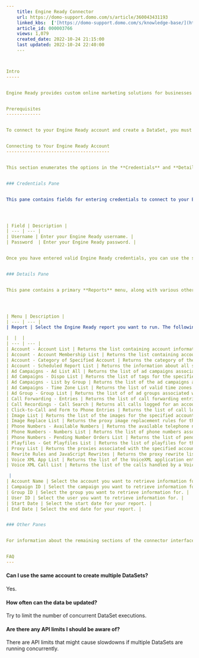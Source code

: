 ```yaml
---
    title: Engine Ready Connector
    url: https://domo-support.domo.com/s/article/360043431193
    linked_kbs:  ['[https://domo-support.domo.com/s/knowledge-base/](https://domo-support.domo.com/s/knowledge-base/)', '[https://domo-support.domo.com/s/](https://domo-support.domo.com/s/)', '[https://domo-support.domo.com/s/topic/0TO5w000000ZammGAC](https://domo-support.domo.com/s/topic/0TO5w000000ZammGAC)', '[https://domo-support.domo.com/s/topic/0TO5w000000ZanLGAS](https://domo-support.domo.com/s/topic/0TO5w000000ZanLGAS)', '[https://domo-support.domo.com/s/topic/0TO5w000000ZaoQGAS](https://domo-support.domo.com/s/topic/0TO5w000000ZaoQGAS)', '[https://domo-support.domo.com/s/article/360042926274](https://domo-support.domo.com/s/article/360042926274)', '[https://domo-support.domo.com/s/article/360042926054](https://domo-support.domo.com/s/article/360042926054)', '[https://domo-support.domo.com/s/article/360043431193](https://domo-support.domo.com/s/article/360043431193)', '[https://domo-support.domo.com/s/topic/0TO5w000000ZaoQGAS/api-connectors](https://domo-support.domo.com/s/topic/0TO5w000000ZaoQGAS/api-connectors)', '[https://domo-support.domo.com/s/article/360043429933](https://domo-support.domo.com/s/article/360043429933)', '[https://domo-support.domo.com/s/article/360043429953](https://domo-support.domo.com/s/article/360043429953)', '[https://domo-support.domo.com/s/article/360042925494](https://domo-support.domo.com/s/article/360042925494)', '[https://domo-support.domo.com/s/article/360043429913](https://domo-support.domo.com/s/article/360043429913)', '[https://domo-support.domo.com/s/article/4408174643607](https://domo-support.domo.com/s/article/4408174643607)', '[https://domo-support.domo.com/s/login/](https://domo-support.domo.com/s/login/)']
    article_id: 000003766
    views: 1,079
    created_date: 2022-10-24 21:15:00
    last updated: 2022-10-24 22:40:00
    ---



Intro
-----


Engine Ready provides custom online marketing solutions for businesses and is an industry leader in SEO and PPC. You connect to your Engine Ready account in the Data Center. This topic discusses the fields and menus that are specific to the Engine Ready connector user interface. General information for adding DataSets, setting update schedules, and editing DataSet information is discussed in [Adding a DataSet Using a Data Connector](/s/article/360042926274 "Adding a DataSet Using a Data Connector").


Prerequisites
-------------


To connect to your Engine Ready account and create a DataSet, you must have your Engine Ready username and password.


Connecting to Your Engine Ready Account
---------------------------------------


This section enumerates the options in the **Credentials** and **Details** panes in the Engine Ready Connector page. The components of the other panes in this page, **Scheduling** and **Name & Describe Your DataSet**, are universal across most connector types and are discussed in greater length in [Adding a DataSet Using a Data Connector](/s/article/360042926274 "Adding a DataSet Using a Data Connector").


### Credentials Pane


This pane contains fields for entering credentials to connect to your Engine Ready account. The following table describes what is needed for each field:  




| Field | Description |
| --- | --- |
| Username | Enter your Engine Ready username. |
| Password  | Enter your Engine Ready password. |


Once you have entered valid Engine Ready credentials, you can use the same account any time you go to create a new Engine Ready DataSet. You can manage connector accounts in the **Accounts** tab in the Data Center. For more information about this tab, see [Managing User Accounts for Connectors](/s/article/360042926054 "Managing User Accounts for Connectors").


### Details Pane


This pane contains a primary **Reports** menu, along with various other menus which may or may not appear depending on the report type you select.




| Menu | Description |
| --- | --- |
| Report | Select the Engine Ready report you want to run. The following reports are available:

|  |  |
| --- | --- |
| Account - Account List | Returns the list containing account information for the parent account and all client accounts associated with the current user. |
| Account - Account Membership List | Returns the list containing account membership information for the specified user. |
| Account - Category of Specified Account | Returns the category of the specified account. |
| Account - Scheduled Report List | Returns the information about all scheduled reports for the specified account and, optionally, information about scheduled reports for client accounts. |
| Ad Campaigns - Ad List All | Returns the list of ad campaigns associated with the specified parent account, optionally constrained by a specified search filter. |
| Ad Campaigns - Dispo List | Returns the list of tags for the specified campaign. |
| Ad Campaigns - List by Group | Returns the list of the ad campaigns associated with the specified ad group.  |
| Ad Campaigns - Time Zone List | Returns the list of valid time zones. |
| Ad Group - Group List | Returns the list of of ad groups associated with the specified account. |
| Call Forwarding - Entries | Returns the list of call forwarding entries for the specified ad campaign. |
| Call Recordings - Call Search | Returns all calls logged for an account. |
| Click-to-Call and Form to Phone Entries | Returns the list of call log entries of click-to-call calls for the specified click-to-call ad campaign. |
| Image List | Returns the list of the images for the specified account. |
| Image Replace List | Returns the proxy image replacement rules for the specified ad campaign. |
| Phone Numbers - Available Numbers | Returns the available telephone numbers in the number pool for the specified account. |
| Phone Numbers - Numbers List | Returns the list of phone numbers associated with the specified account. |
| Phone Numbers - Pending Number Orders List | Returns the list of pending number orders for the specified account. |
| Playfiles - Get Playfiles List | Returns the list of playfiles for the specified ad campaign. |
| Proxy List | Returns the proxies associated with the specified account. |
| Rewrite Rules and JavaScript Rewrites | Returns the proxy rewrite list of the specified click-to-call ad campaign. |
| Voice XML App List | Returns the list of the VoiceXML application entries associated with the specified account. |
| Voice XML Call List | Returns the list of the calls handled by a VoiceXML application that occurred between the specified start and end date and times for the specified account. |

 |
| Account Name | Select the account you want to retrieve information for. |
| Campaign ID | Select the campaign you want to retrieve information for. |
| Group ID | Select the group you want to retrieve information for. |
| User ID | Select the user you want to retrieve information for. |
| Start Date | Select the start date for your report. |
| End Date | Select the end date for your report. |


### Other Panes


For information about the remaining sections of the connector interface, including how to configure scheduling, retry, and update options, see [Adding a DataSet Using a Data Connector](/s/article/360042926274 "Adding a DataSet Using a Data Connector").


FAQ
---
```



#### Can I use the same account to create multiple DataSets?


Yes.


#### How often can the data be updated?


Try to limit the number of concurrent DataSet executions.


#### Are there any API limits I should be aware of?


There are API limits that might cause slowdowns if multiple DataSets are running concurrently.

